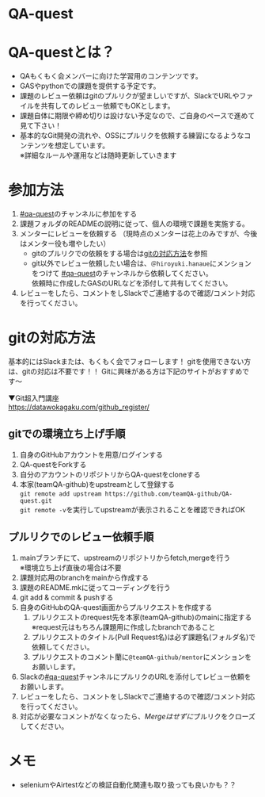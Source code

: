 # QA-quest

# QA-questとは？
- QAもくもく会メンバーに向けた学習用のコンテンツです。
- GASやpythonでの課題を提供する予定です。
- 課題のレビュー依頼はgitのプルリクが望ましいですが、SlackでURLやファイルを共有してのレビュー依頼でもOKとします。
- 課題自体に期限や締め切りは設けない予定なので、ご自身のペースで進めて見て下さい！
- 基本的なGit開発の流れや、OSSにプルリクを依頼する練習になるようなコンテンツを想定しています。  
※詳細なルールや運用などは随時更新していきます

# 参加方法
1. [#qa-quest](https://teamqa-talk.slack.com/archives/C01CQKESUER)のチャンネルに参加をする
1. 課題フォルダのREADMEの説明に従って、個人の環境で課題を実施する。
1. メンターにレビューを依頼する （現時点のメンターは花上のみですが、今後はメンター役も増やしたい）
    - gitのプルリクでの依頼をする場合は[gitの対応方法](#gitの対応方法)を参照
    - git以外でレビュー依頼したい場合は、`＠hiroyuki.hanaue`にメンションをつけて [#qa-quest](https://teamqa-talk.slack.com/archives/C01CQKESUER)のチャンネルから依頼してください。  
    依頼時に作成したGASのURLなどを添付して共有してください。
1. レビューをしたら、コメントをしSlackでご連絡するので確認/コメント対応を行ってください。

# gitの対応方法
基本的にはSlackまたは、もくもく会でフォローします！
gitを使用できない方は、gitの対応は不要です！！ Gitに興味がある方は下記のサイトがおすすめです〜

▼Git超入門講座  
https://datawokagaku.com/github_register/

## gitでの環境立ち上げ手順
1. 自身のGitHubアカウントを用意/ログインする  
1. QA-questをForkする  
1. 自分のアカウントのリポジトリからQA-questをcloneする  
1. 本家(teamQA-github)をupstreamとして登録する  
`git remote add upstream https://github.com/teamQA-github/QA-quest.git`  
`git remote -v`を実行してupstreamが表示されることを確認できればOK

## プルリクでのレビュー依頼手順
1. mainブランチにて、upstreamのリポジトリからfetch,mergeを行う  
※環境立ち上げ直後の場合は不要
1. 課題対応用のbranchをmainから作成する
1. 課題のREADME.mkに従ってコーディングを行う
1. git add & commit & pushする
1. 自身のGitHubのQA-quest画面からプルリクエストを作成する
    1. プルリクエストのrequest先を本家(teamQA-github)のmainに指定する  
    ※request元はもちろん課題用に作成したbranchであること
    1. プルリクエストのタイトル(Pull Request名)は必ず課題名(フォルダ名)で依頼してください。
    1. プルリクエストのコメント蘭に`@teamQA-github/mentor`にメンションをお願いします。
1. Slackの[#qa-quest](https://teamqa-talk.slack.com/archives/C01CQKESUER)チャンネルにプルリクのURLを添付してレビュー依頼をお願いします。
1. レビューをしたら、コメントをしSlackでご連絡するので確認/コメント対応を行ってください。
1. 対応が必要なコメントがなくなったら、*Mergeはせずに*プルリクをクローズしてください。

# メモ
- seleniumやAirtestなどの検証自動化関連も取り扱っても良いかも？？
